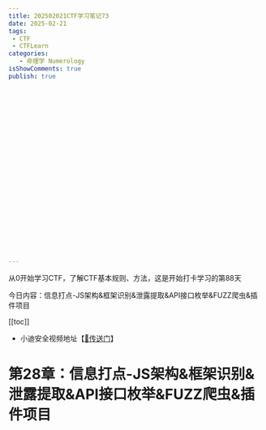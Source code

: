 ```yaml
---
title: 202502021CTF学习笔记73
date: 2025-02-21
tags:
 - CTF
 - CTFLearn
categories:
   - 命理学 Numerology
isShowComments: true
publish: true

























---
```


<Boxx/>

从0开始学习CTF，了解CTF基本规则、方法，这是开始打卡学习的第88天

今日内容：信息打点-JS架构&框架识别&泄露提取&API接口枚举&FUZZ爬虫&插件项目

[[toc]]

- 小迪安全视频地址【[🔗传送门]([https://www.bilibili.com/video/BV123yAYMEwb/)】

<!-- more -->

# 第28章：信息打点-JS架构&框架识别&泄露提取&API接口枚举&FUZZ爬虫&插件项目